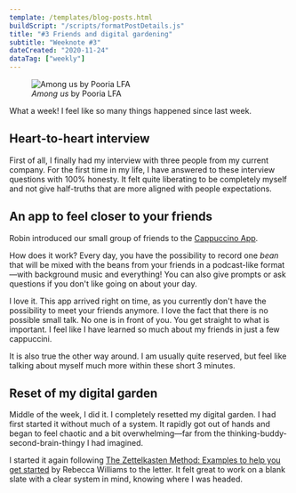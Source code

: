```yaml
---
template: /templates/blog-posts.html
buildScript: "/scripts/formatPostDetails.js"
title: "#3 Friends and digital gardening"
subtitle: "Weeknote #3"
dateCreated: "2020-11-24"
dataTag: ["weekly"]
---
```


<figure>
 <img src="https://cdn.dribbble.com/users/2548965/screenshots/14483558/media/58f1c0f63d4bb35865746eecf4f6b1dd.jpg" alt="Among us by Pooria LFA" />
 <figcaption>
 <cite>Among us</cite> by Pooria LFA
 </figcaption>
</figure>

What a week! I feel like so many things happened since last week.

## Heart-to-heart interview

First of all, I finally had my interview with three people from my current company. For the first time in my life, I have answered to these interview questions with 100% honesty. It felt quite liberating to be completely myself and not give half-truths that are more aligned with people expectations.

## An app to feel closer to your friends

Robin introduced our small group of friends to the [Cappuccino App](https://capp.fm/).

How does it work? Every day, you have the possibility to record one _bean_ that will be mixed with the beans from your friends in a podcast-like format—with background music and everything! You can also give prompts or ask questions if you don't like going on about your day.

I love it. This app arrived right on time, as you currently don't have the possibility to meet your friends anymore. I love the fact that there is no possible small talk. No one is in front of you. You get straight to what is important. I feel like I have learned so much about my friends in just a few cappuccini.

It is also true the other way around. I am usually quite reserved, but feel like talking about myself much more within these short 3 minutes.

## Reset of my digital garden

Middle of the week, I did it. I completely resetted my digital garden. I had first started it without much of a system. It rapidly got out of hands and began to feel chaotic and a bit overwhelming—far from the thinking-buddy-second-brain-thingy I had imagined.

I started it again following [The Zettelkasten Method: Examples to help you get started](https://medium.com/@rebeccawilliams9941/the-zettelkasten-method-examples-to-help-you-get-started-8f8a44fa9ae6) by Rebecca Williams to the letter. It felt great to work on a blank slate with a clear system in mind, knowing where I was headed.
